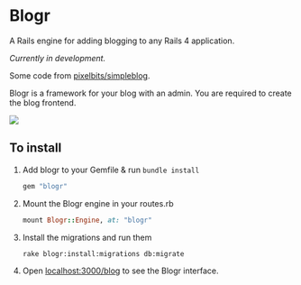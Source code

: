 # Blogr

A Rails engine for adding blogging to any Rails 4 application.

*Currently in development.*

Some code from [pixelbits/simpleblog](https://github.com/pixelbits/simpleblog).

Blogr is a framework for your blog with an admin. You are required to create the blog frontend.

![](http://s.vou.pe/gvOEO.png)

## To install

1. Add blogr to your Gemfile & run `bundle install`

	```ruby
	gem "blogr"
	```

2. Mount the Blogr engine in your routes.rb

	```ruby
	mount Blogr::Engine, at: "blogr"
	```

3. Install the migrations and run them
	
	```
	rake blogr:install:migrations db:migrate
	```

4. Open [localhost:3000/blog](http://localhost:3000/blogr) to see the Blogr interface.
